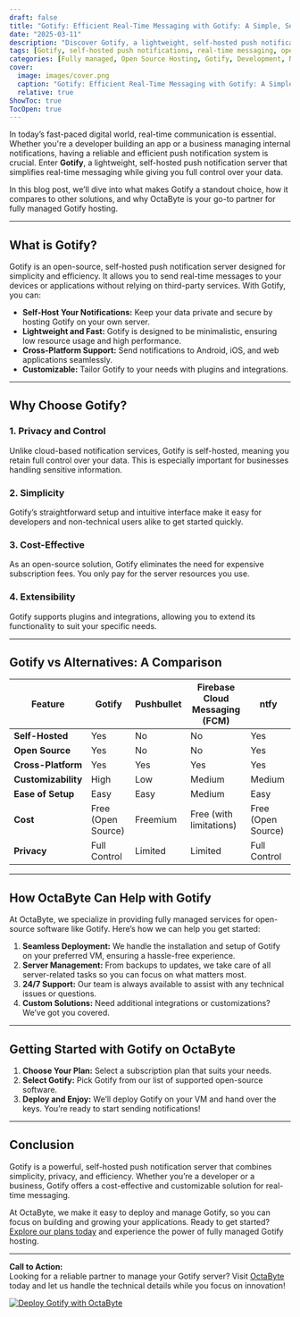```yaml
---
draft: false
title: "Gotify: Efficient Real-Time Messaging with Gotify: A Simple, Self-Hosted Push Notification Server"
date: "2025-03-11"
description: "Discover Gotify, a lightweight, self-hosted push notification server that simplifies real-time messaging. Learn how Gotify stands out with its simplicity, efficiency, and open-source nature, and why it’s the perfect choice for developers and businesses seeking full control over their notification systems."
tags: [Gotify, self-hosted push notifications, real-time messaging, open-source notification server, Gotify vs alternatives, lightweight push notifications, Gotify setup, managed Gotify hosting, OctaByte services]
categories: [Fully managed, Open Source Hosting, Gotify, Development, Network]
cover:
  image: images/cover.png
  caption: "Gotify: Efficient Real-Time Messaging with Gotify: A Simple, Self-Hosted Push Notification Server"
  relative: true
ShowToc: true
TocOpen: true
---
```



In today’s fast-paced digital world, real-time communication is essential. Whether you're a developer building an app or a business managing internal notifications, having a reliable and efficient push notification system is crucial. Enter **Gotify**, a lightweight, self-hosted push notification server that simplifies real-time messaging while giving you full control over your data.

In this blog post, we’ll dive into what makes Gotify a standout choice, how it compares to other solutions, and why OctaByte is your go-to partner for fully managed Gotify hosting.

---

## What is Gotify?

Gotify is an open-source, self-hosted push notification server designed for simplicity and efficiency. It allows you to send real-time messages to your devices or applications without relying on third-party services. With Gotify, you can:

- **Self-Host Your Notifications:** Keep your data private and secure by hosting Gotify on your own server.
- **Lightweight and Fast:** Gotify is designed to be minimalistic, ensuring low resource usage and high performance.
- **Cross-Platform Support:** Send notifications to Android, iOS, and web applications seamlessly.
- **Customizable:** Tailor Gotify to your needs with plugins and integrations.

---

## Why Choose Gotify?

### 1. **Privacy and Control**
Unlike cloud-based notification services, Gotify is self-hosted, meaning you retain full control over your data. This is especially important for businesses handling sensitive information.

### 2. **Simplicity**
Gotify’s straightforward setup and intuitive interface make it easy for developers and non-technical users alike to get started quickly.

### 3. **Cost-Effective**
As an open-source solution, Gotify eliminates the need for expensive subscription fees. You only pay for the server resources you use.

### 4. **Extensibility**
Gotify supports plugins and integrations, allowing you to extend its functionality to suit your specific needs.

---

## Gotify vs Alternatives: A Comparison

| Feature                | Gotify                  | Pushbullet             | Firebase Cloud Messaging (FCM) | ntfy                     |
|------------------------|-------------------------|------------------------|--------------------------------|--------------------------|
| **Self-Hosted**        | Yes                     | No                     | No                             | Yes                      |
| **Open Source**        | Yes                     | No                     | No                             | Yes                      |
| **Cross-Platform**     | Yes                     | Yes                    | Yes                            | Yes                      |
| **Customizability**    | High                    | Low                    | Medium                         | Medium                   |
| **Ease of Setup**      | Easy                    | Easy                   | Medium                         | Easy                     |
| **Cost**               | Free (Open Source)      | Freemium               | Free (with limitations)        | Free (Open Source)       |
| **Privacy**            | Full Control            | Limited                | Limited                        | Full Control             |

---

## How OctaByte Can Help with Gotify

At OctaByte, we specialize in providing fully managed services for open-source software like Gotify. Here’s how we can help you get started:

1. **Seamless Deployment:** We handle the installation and setup of Gotify on your preferred VM, ensuring a hassle-free experience.
2. **Server Management:** From backups to updates, we take care of all server-related tasks so you can focus on what matters most.
3. **24/7 Support:** Our team is always available to assist with any technical issues or questions.
4. **Custom Solutions:** Need additional integrations or customizations? We’ve got you covered.

---

## Getting Started with Gotify on OctaByte

1. **Choose Your Plan:** Select a subscription plan that suits your needs.
2. **Select Gotify:** Pick Gotify from our list of supported open-source software.
3. **Deploy and Enjoy:** We’ll deploy Gotify on your VM and hand over the keys. You’re ready to start sending notifications!

---

## Conclusion

Gotify is a powerful, self-hosted push notification server that combines simplicity, privacy, and efficiency. Whether you’re a developer or a business, Gotify offers a cost-effective and customizable solution for real-time messaging.

At OctaByte, we make it easy to deploy and manage Gotify, so you can focus on building and growing your applications. Ready to get started? [Explore our plans today](https://octabyte.io) and experience the power of fully managed Gotify hosting.

---

**Call to Action:**  
Looking for a reliable partner to manage your Gotify server? Visit [OctaByte](https://octabyte.io) today and let us handle the technical details while you focus on innovation!

[![Deploy Gotify with OctaByte](/images/deploy-on-octabyte.png)](https://octabyte.io/fully-managed-open-source-services/development/network/gotify)